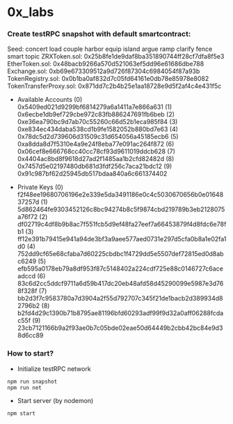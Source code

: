 # 0x_labs

### Create testRPC snapshot with default smartcontract:
Seed: concert load couple harbor equip island argue ramp clarify fence smart topic
ZRXToken.sol: 0x25b8fe1de9daf8ba351890744ff28cf7dfa8f5e3
EtherToken.sol: 0x48bacb9266a570d521063ef5dd96e61686dbe788
Exchange.sol: 0xb69e673309512a9d726f87304c6984054f87a93b
TokenRegistry.sol: 0x0b1ba0af832d7c05fd64161e0db78e85978e8082
TokenTransferProxy.sol: 0x871dd7c2b4b25e1aa18728e9d5f2af4c4e431f5c

* Available Accounts
(0) 0x5409ed021d9299bf6814279a6a1411a7e866a631
(1) 0x6ecbe1db9ef729cbe972c83fb886247691fb6beb
(2) 0xe36ea790bc9d7ab70c55260c66d52b1eca985f84
(3) 0xe834ec434daba538cd1b9fe1582052b880bd7e63
(4) 0x78dc5d2d739606d31509c31d654056a45185ecb6
(5) 0xa8dda8d7f5310e4a9e24f8eba77e091ac264f872
(6) 0x06cef8e666768cc40cc78cf93d9611019ddcb628
(7) 0x4404ac8bd8f9618d27ad2f1485aa1b2cfd82482d
(8) 0x7457d5e02197480db681d3fdf256c7aca21bdc12
(9) 0x91c987bf62d25945db517bdaa840a6c661374402

* Private Keys
(0) f2f48ee19680706196e2e339e5da3491186e0c4c5030670656b0e0164837257d
(1) 5d862464fe9303452126c8bc94274b8c5f9874cbd219789b3eb2128075a76f72
(2) df02719c4df8b9b8ac7f551fcb5d9ef48fa27eef7a66453879f4d8fdc6e78fb1
(3) ff12e391b79415e941a94de3bf3a9aee577aed0731e297d5cfa0b8a1e02fa1d0
(4) 752dd9cf65e68cfaba7d60225cbdbc1f4729dd5e5507def72815ed0d8abc6249
(5) efb595a0178eb79a8df953f87c5148402a224cdf725e88c0146727c6aceadccd
(6) 83c6d2cc5ddcf9711a6d59b417dc20eb48afd58d45290099e5987e3d768f328f
(7) bb2d3f7c9583780a7d3904a2f55d792707c345f21de1bacb2d389934d82796b2
(8) b2fd4d29c1390b71b8795ae81196bfd60293adf99f9d32a0aff06288fcdac55f
(9) 23cb7121166b9a2f93ae0b7c05bde02eae50d64449b2cbb42bc84e9d38d6cc89

### How to start?
* Initialize testRPC network
```
npm run snapshot
npm run net
```
* Start server (by nodemon)
```
npm start
```